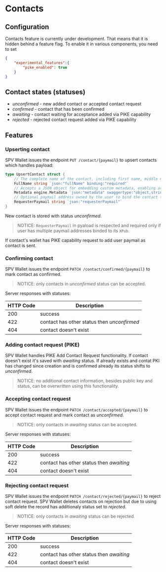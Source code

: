 # Contacts

## Configuration

Contacts feature is currently under development. That means that it is hidden behind a feature flag. To enable it in various components, you need to set 

```json
{
    "experimental_features":{
        "pike_enabled": true
    }
}
```

## Contact states (statuses)

* *unconfirmed* - new added contact or accepted contact request
* *confirmed* - contact that has been confirmed
* *awaiting* - contact waiting for acceptance added via PIKE capability
* *rejected* - rejected contact request added via PIKE capability

## Features

### Upserting contact

SPV Wallet issues the endpoint `PUT /contact/{paymail}` to upsert contacts which handles payload:
```go
type UpsertContact struct {
	// The complete name of the contact, including first name, middle name (if applicable), and last name.
	FullName string `json:"fullName" binding:"required"`
	// Accepts a JSON object for embedding custom metadata, enabling arbitrary additional information to be associated with the resource
	Metadata engine.Metadata `json:"metadata" swaggertype:"object,string" example:"key:value,key2:value2"`
	// Optional paymail address owned by the user to bind the contact to. It is required in case if user has multiple paymail addresses
	RequesterPaymail string `json:"requesterPaymail"`
}
```

New contact is stored with status *unconfirmed*. 

>NOTICE: `RequesterPaymail` in pyaload is respected and required only if user has multiple paymail addresses binded to its `XPub`.

If contact's wallet has PIKE capability request to add user paymail as contact is sent.

### Confirming contact

SPV Wallet issues the endpoint `PATCH /contact/confirmed/{paymail}` to mark contact as confirmed.

>NOTICE: only contacts in *unconfirmed* status can be accepted.

Server responses with statuses:

| HTTP Code | Description |
|-----------|-------------|
| 200 | success |
| 422 | contact has other status then *unconfirmed* |
| 404 | contact doesn't exist |

### Adding contact request (PIKE)

SPV Wallet handles PIKE Add Contact Request functionality. If contact doesn't exist it's saved with *awaiting* status. If already exists and contat PKI has changed since creation and is confirmed already its status shifts to *unconfirmed*.

>NOTICE: no additional contact information, besides public key and status, can be overwritten using this functionality.

### Accepting contact request

SPV Wallet issues the endpoint `PATCH /contact/accepted/{paymail}` to accept contact request and mark contact as *unconfirmed*.

>NOTICE: only contacts in *awaiting* status can be accepted.

Server responses with statuses:

| HTTP Code | Description |
|-----------|-------------|
| 200 | success |
| 422 | contact has other status then *awaiting* |
| 404 | contact doesn't exist |

### Rejecting contact request

SPV Wallet issues the endpoint `PATCH /contact/rejected/{paymail}` to reject contact request. SPV Wallet deletes contacts on rejection but due to using soft delete the record has additionaly status set to *rejected*.

>NOTICE: only contacts in *awaiting* status can be rejected.

Server responses with statuses:

| HTTP Code | Description |
|-----------|-------------|
| 200 | success |
| 422 | contact has other status then *awaiting* |
| 404 | contact doesn't exist |

